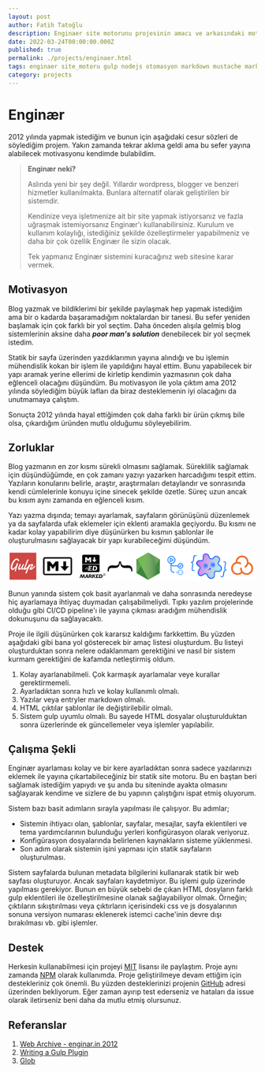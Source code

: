 ```yaml
---
layout: post
author: Fatih Tatoğlu
description: Enginaer site motorunu projesinin amacı ve arkasındaki motivasyonun kaynağını açıklamaya çalışacağım.
date: 2022-03-24T00:00:00.000Z
published: true
permalink: ./projects/enginaer.html
tags: enginaer site_motoru gulp nodejs otomasyon markdown mustache markedjs
category: projects
---
```


# Enginær

2012 yılında yapmak istediğim ve bunun için aşağıdaki cesur sözleri de söylediğim projem. Yakın zamanda tekrar aklıma geldi ama bu sefer yayına alabilecek motivasyonu kendimde bulabildim.

> **Enginær neki?**
>
> Aslında yeni bir şey değil. Yıllardır wordpress, blogger ve benzeri hizmetler kullanılmakta. Bunlara alternatif olarak geliştirilen bir sistemdir.
>
> Kendinize veya işletmenize ait bir site yapmak istiyorsanız ve fazla uğraşmak istemiyorsanız Enginær'ı kullanabilirsiniz. Kurulum ve kullanım kolaylığı, istediğiniz şekilde özelleştirmeler yapabilmeniz ve daha bir çok özellik Enginær ile sizin olacak.
>
> Tek yapmanız Enginær sistemini kuracağınız web sitesine karar vermek.

## Motivasyon

Blog yazmak ve bildiklerimi bir şekilde paylaşmak hep yapmak istediğim ama bir o kadarda başaramadığım noktalardan bir tanesi. Bu sefer yeniden başlamak için çok farklı bir yol seçtim. Daha önceden alışıla gelmiş blog sistemlerinin aksine daha ***poor man's solution*** denebilecek bir yol seçmek istedim.

Statik bir sayfa üzerinden yazdıklarımın yayına alındığı ve bu işlemin mühendislik kokan bir işlem ile yapıldığını hayal ettim. Bunu yapabilecek bir yapı aramak yerine ellerimi de kirletip kendimin yazmasının çok daha eğlenceli olacağını düşündüm. Bu motivasyon ile yola çıktım ama 2012 yılında söylediğim büyük lafları da biraz desteklemenin iyi olacağını da unutmamaya çalıştım.

Sonuçta 2012 yılında hayal ettiğimden çok daha farklı bir ürün çıkmış bile olsa, çıkardığım üründen mutlu olduğumu söyleyebilirim.

## Zorluklar

Blog yazmanın en zor kısmı sürekli olmasını sağlamak. Süreklilik sağlamak için düşündüğümde, en çok zamanı yazıyı yazarken harcadığımı tespit ettim. Yazıların konularını belirle, araştır, araştırmaları detaylandır ve sonrasında kendi cümlelerinle konuyu içine sinecek şekilde özetle. Süreç uzun ancak bu kısım aynı zamanda en eğlenceli kısım.

Yazı yazma dışında; temayı ayarlamak, sayfaların görünüşünü düzenlemek ya da sayfalarda ufak eklemeler için eklenti aramakla geçiyordu. Bu kısmı ne kadar kolay yapabilirim diye düşünürken bu kısmın şablonlar ile oluşturulmasını sağlayacak bir yapı kurabileceğimi düşündüm.

![Gulp, Markdown, MarkedJS, Mustache, NodeJS, GitHub Actions, Glob, Sonar Cloud](../image/enginaer_tech.png "Proje için kullanılan teknolojiler")

Bunun yanında sistem çok basit ayarlanmalı ve daha sonrasında neredeyse hiç ayarlamaya ihtiyaç duymadan çalışabilmeliydi. Tıpkı yazılım projelerinde olduğu gibi CI/CD pipeline'ı ile yayına çıkması aradığım mühendislik dokunuşunu da sağlayacaktı.

Proje ile ilgili düşünürken çok kararsız kaldığımı farkkettim. Bu yüzden aşağıdaki gibi bana yol gösterecek bir amaç listesi oluşturdum. Bu listeyi oluşturduktan sonra nelere odaklanmam gerektiğini ve nasıl bir sistem kurmam gerektiğini de kafamda netleştirmiş oldum.

1. Kolay ayarlanabilmeli. Çok karmaşık ayarlamalar veye kurallar gerektirmemeli.
2. Ayarladıktan sonra hızlı ve kolay kullanımlı olmalı.
3. Yazılar veya entryler markdown olmalı.
4. HTML çıktılar şablonlar ile değiştirilebilir olmalı.
5. Sistem gulp uyumlu olmalı. Bu sayede HTML dosyalar oluşturulduktan sonra üzerlerinde ek güncellemeler veya işlemler yapılabilir.

## Çalışma Şekli

Enginær ayarlaması kolay ve bir kere ayarladıktan sonra sadece yazılarınızı eklemek ile yayına çıkartabileceğiniz bir statik site motoru. Bu en baştan beri sağlamak istediğim yapıydı ve şu anda bu siteninde ayakta olmasını sağlayarak kendime ve sizlere de bu yapının çalıştığını ispat etmiş oluyorum.

Sistem bazı basit adımların sırayla yapılması ile çalışıyor. Bu adımlar;

- Sistemin ihtiyacı olan, şablonlar, sayfalar, mesajlar, sayfa eklentileri ve tema yardımcılarının bulunduğu yerleri konfigürasyon olarak veriyoruz.
- Konfigürasyon dosyalarında belirlenen kaynakların sisteme yüklenmesi.
- Son adım olarak sistemin işini yapması için statik sayfaların oluşturulması.

Sistem sayfalarda bulunan metadata bilgilerini kullanarak statik bir web sayfası oluşturuyor. Ancak sayfaları kaydetmiyor. Bu işlemi gulp üzerinde yapılması gerekiyor. Bunun en büyük sebebi de çıkan HTML dosyların farklı gulp eklentileri ile özelleştirilmesine olanak sağlayabiliyor olmak. Örneğin; çıktıların sıkıştırılması veya çıktırların içerisindeki css ve js dosyalarının sonuna versiyon numarası eklenerek istemci cache'inin devre dışı bırakılması vb. gibi işlemler.

## Destek

Herkesin kullanabilmesi için projeyi [MIT](https://github.com/fatihtatoglu/enginaer/blob/master/LICENSE) lisansı ile paylaştım. Proje aynı zamanda [NPM](https://www.npmjs.com/package/enginaer) olarak kullanımda. Proje geliştirilmeye devam ettiğim için destekleriniz çok önemli. Bu yüzden desteklerinizi projenin [GitHub](https://github.com/fatihtatoglu/enginaer/) adresi üzerinden bekliyorum. Eğer zaman ayırıp test ederseniz ve hataları da issue olarak iletirseniz beni daha da mutlu etmiş olursunuz.

## Referanslar

1. [Web Archive - enginar.in 2012](https://web.archive.org/web/20120520021450/http://enginar.in/ "Web Archive - enginar.in 2012")
2. [Writing a Gulp Plugin](https://github.com/gulpjs/gulp/blob/master/docs/writing-a-plugin/README.md "Writing a Gulp Plugin")
3. [Glob](https://github.com/isaacs/node-glob "Glob")
